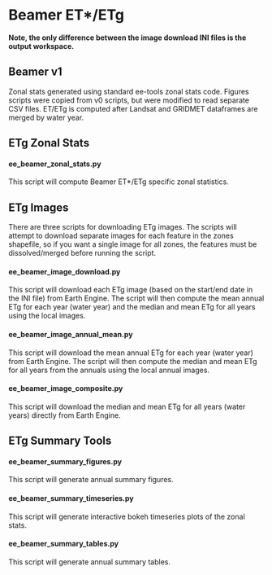 # Beamer ET*/ETg

**Note, the only difference between the image download INI files is the output workspace.**

## Beamer v1

Zonal stats generated using standard ee-tools zonal stats code.
Figures scripts were copied from v0 scripts, but were modified to read separate CSV files.
ET/ETg is computed after Landsat and GRIDMET dataframes are merged by water year.

## ETg Zonal Stats

#### ee_beamer_zonal_stats.py

This script will compute Beamer ET*/ETg specific zonal statistics.

## ETg Images

There are three scripts for downloading ETg images.  The scripts will attempt to download separate images for each feature in the zones shapefile, so if you want a single image for all zones, the features must be dissolved/merged before running the script.

#### ee_beamer_image_download.py

This script will download each ETg image (based on the start/end date in the INI file) from Earth Engine.  The script will then compute the mean annual ETg for each year (water year) and the median and mean ETg for all years using the local images.

#### ee_beamer_image_annual_mean.py

This script will download the mean annual ETg for each year (water year) from Earth Engine.  The script will then compute the median and mean ETg for all years from the annuals using the local annual images.

#### ee_beamer_image_composite.py

This script will download the median and mean ETg for all years (water years) directly from Earth Engine.

## ETg Summary Tools

#### ee_beamer_summary_figures.py

This script will generate annual summary figures.

#### ee_beamer_summary_timeseries.py

This script will generate interactive bokeh timeseries plots of the zonal stats.

#### ee_beamer_summary_tables.py

This script will generate annual summary tables.

